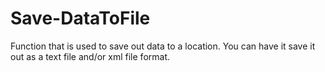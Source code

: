 # Save-DataToFile
Function that is used to save out data to a location. You can have it save it out as a text file and/or xml file format. 